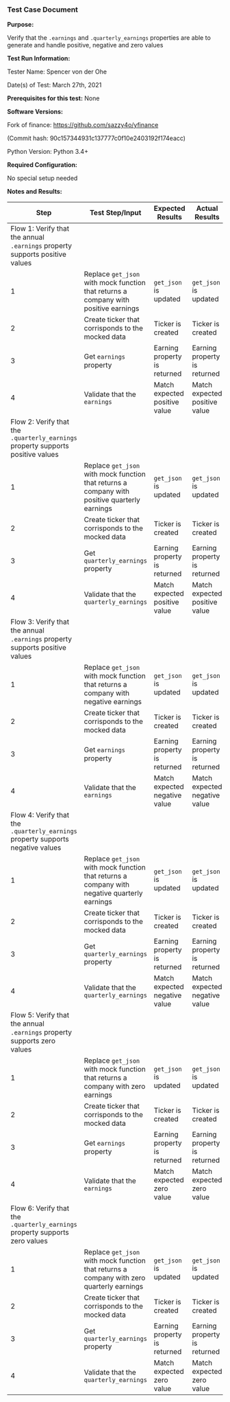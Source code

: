 ### Test Case Document

**Purpose:**

Verify that the `.earnings` and `.quarterly_earnings` properties are able to generate and handle positive, negative and zero values

**Test Run Information:**

Tester Name: Spencer von der Ohe

Date(s) of Test: March 27th, 2021

**Prerequisites for this test:**
None

**Software Versions:**

Fork of finance: https://github.com/sazzy4o/yfinance

(Commit hash: 90c157344931c137777c0f10e2403192f174eacc)

Python Version: Python 3.4+

**Required Configuration:**

No special setup needed

**Notes and Results:**

| **Step**     | **Test Step/Input** | **Expected Results** | **Actual Results** | **Requirement Validation** | **Pass/Fail** |
| ------------ | ------------------- | -------------------- | ------------------ | -------------------------- | ------------- |
| Flow 1: Verify that the annual `.earnings` property supports positive values
| 1 | Replace `get_json` with mock function that returns a company with positive earnings | `get_json` is updated | `get_json` is updated |  | ✅ |
| 2 | Create ticker that corrisponds to the mocked data | Ticker is created |  Ticker is created |  | ✅ |
| 3 | Get `earnings` property | Earning property is returned | Earning property is returned |  | ✅ |
| 4 | Validate that the `earnings` | Match expected positive value| Match expected positive value | `earnings` can handle positive values |✅ |
| Flow 2: Verify that the `.quarterly_earnings` property supports positive values
| 1 | Replace `get_json` with mock function that returns a company with positive quarterly earnings | `get_json` is updated | `get_json` is updated |  | ✅ |
| 2 | Create ticker that corrisponds to the mocked data | Ticker is created | Ticker is created |  | ✅ |
| 3 | Get `quarterly_earnings` property | Earning property is returned | Earning property is returned |  | ✅ |
| 4 | Validate that the `quarterly_earnings`| Match expected positive value |Match expected positive value | `quarterly_earnings` can handle positive values | ✅ |
| Flow 3: Verify that the annual `.earnings` property supports positive values
| 1 | Replace `get_json` with mock function that returns a company with negative earnings | `get_json` is updated | `get_json` is updated |  | ✅ |
| 2 | Create ticker that corrisponds to the mocked data | Ticker is created | Ticker is created |  | ✅ |
| 3 | Get `earnings` property | Earning property is returned | Earning property is returned |  | ✅ |
| 4 | Validate that the `earnings` | Match expected negative value | Match expected negative value|`earnings` can handle negative values | ✅ |
| Flow 4: Verify that the `.quarterly_earnings` property supports negative values
| 1 | Replace `get_json` with mock function that returns a company with negative quarterly earnings | `get_json` is updated | `get_json` is updated |  | ✅ |
| 2 | Create ticker that corrisponds to the mocked data | Ticker is created | Ticker is created |  | ✅ |
| 3 | Get `quarterly_earnings` property | Earning property is returned | Earning property is returned  |  | ✅ |
| 4 | Validate that the `quarterly_earnings`| Match expected negative value | Match expected negative value| `quarterly_earnings` can handle negative values |✅ |
| Flow 5: Verify that the annual `.earnings` property supports zero values
| 1 | Replace `get_json` with mock function that returns a company with zero earnings | `get_json` is updated | `get_json` is updated |  | ✅ |
| 2 | Create ticker that corrisponds to the mocked data | Ticker is created | Ticker is created |  | ✅ |
| 3 | Get `earnings` property | Earning property is returned | Earning property is returned |  | ✅ |
| 4 | Validate that the `earnings` | Match expected zero value |Match expected zero value| `earnings` can handle values of zero | ✅ |
| Flow 6: Verify that the `.quarterly_earnings` property supports zero values
| 1 | Replace `get_json` with mock function that returns a company with zero quarterly earnings | `get_json` is updated | `get_json` is updated |  | ✅ |
| 2 | Create ticker that corrisponds to the mocked data | Ticker is created | Ticker is created |  | ✅ |
| 3 | Get `quarterly_earnings` property | Earning property is returned | Earning property is returned |  | ✅ |
| 4 | Validate that the `quarterly_earnings` | Match expected zero value | Match expected zero value| `quarterly_earnings` can handle values of zero |✅ |
